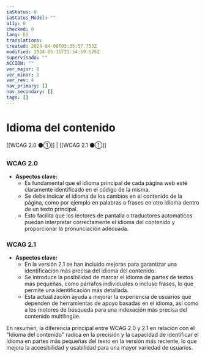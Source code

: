 ```yaml
---
iaStatus: 0
iaStatus_Model: ""
a11y: 0
checked: 0
lang: ES
translations: 
created: 2024-04-08T03:35:57.753Z
modified: 2024-05-15T21:34:59.526Z
supervisado: ""
ACCION: ""
ver_major: 0
ver_minor: 2
ver_rev: 4
nav_primary: []
nav_secondary: []
tags: []
---
```

# Idioma del contenido

[[WCAG 2.0 ⚫①]] | [[WCAG 2.1 ⚫①]]

### WCAG 2.0
- **Aspectos clave:**
  - Es fundamental que el idioma principal de cada página web esté claramente identificado en el código de la misma.
  - Se debe indicar el idioma de los cambios en el contenido de la página, como por ejemplo en palabras o frases en otro idioma dentro de un texto principal.
  - Esto facilita que los lectores de pantalla o traductores automáticos puedan interpretar correctamente el idioma del contenido y proporcionar la pronunciación adecuada.

### WCAG 2.1
- **Aspectos clave:**
  - En la versión 2.1 se han incluido mejoras para garantizar una identificación más precisa del idioma del contenido.
  - Se introduce la posibilidad de marcar el idioma de partes de textos más pequeñas, como párrafos individuales o incluso frases, lo que permite una identificación más detallada.
  - Esta actualización ayuda a mejorar la experiencia de usuarios que dependen de herramientas de apoyo basadas en el idioma, así como a los motores de búsqueda para una indexación más precisa del contenido multilingüe.

En resumen, la diferencia principal entre WCAG 2.0 y 2.1 en relación con el "Idioma del contenido" radica en la precisión y la capacidad de identificar el idioma en partes más pequeñas del texto en la versión más reciente, lo que mejora la accesibilidad y usabilidad para una mayor variedad de usuarios.
